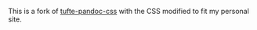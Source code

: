 This is a fork of
[tufte-pandoc-css](https://github.com/jez/tufte-pandoc-css)
with the CSS modified to fit my personal site.
